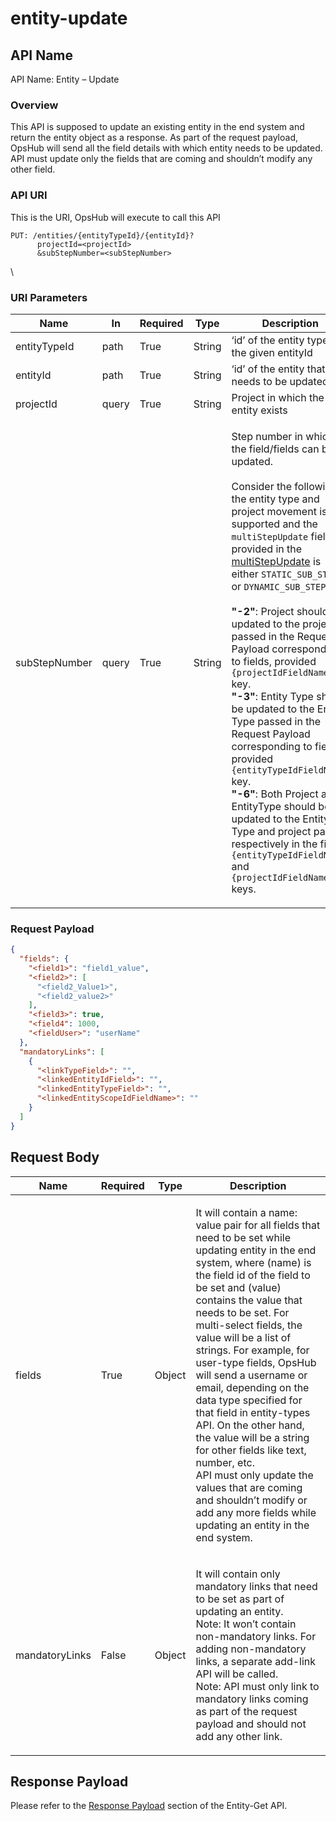 # entity-update

## API Name

API Name: Entity – Update

### Overview

This API is supposed to update an existing entity in the end system and return the entity object as a response. As part of the request payload, OpsHub will send all the field details with which entity needs to be updated. API must update only the fields that are coming and shouldn’t modify any other field.

### API URI

This is the URI, OpsHub will execute to call this API

```http
PUT: /entities/{entityTypeId}/{entityId}? 
      projectId=<projectId>
      &subStepNumber=<subStepNumber>
```

\


### URI Parameters

| Name          | In    | Required | Type   | Description                                                                                                                                                                                                                                                                                                                                                                                                                                                                                                                                                                                                                                                                                                                                                                                                                                                                                                                                                      |
| ------------- | ----- | -------- | ------ | ---------------------------------------------------------------------------------------------------------------------------------------------------------------------------------------------------------------------------------------------------------------------------------------------------------------------------------------------------------------------------------------------------------------------------------------------------------------------------------------------------------------------------------------------------------------------------------------------------------------------------------------------------------------------------------------------------------------------------------------------------------------------------------------------------------------------------------------------------------------------------------------------------------------------------------------------------------------- |
| entityTypeId  | path  | True     | String | ‘id’ of the entity type for the given entityId                                                                                                                                                                                                                                                                                                                                                                                                                                                                                                                                                                                                                                                                                                                                                                                                                                                                                                                   |
| entityId      | path  | True     | String | ‘id’ of the entity that needs to be updated                                                                                                                                                                                                                                                                                                                                                                                                                                                                                                                                                                                                                                                                                                                                                                                                                                                                                                                      |
| projectId     | query | True     | String | Project in which the entity exists                                                                                                                                                                                                                                                                                                                                                                                                                                                                                                                                                                                                                                                                                                                                                                                                                                                                                                                               |
| subStepNumber | query | True     | String | <p>Step number in which the field/fields can be updated.<br><br>Consider the following if the entity type and project movement is supported and the <code>multiStepUpdate</code> field provided in the <a href="Entity_Type_%E2%80%93_Get/#response_parameters">multiStepUpdate</a> is either <code>STATIC_SUB_STEPS</code> or <code>DYNAMIC_SUB_STEPS</code>:<br><br><strong>"-2"</strong>: Project should be updated to the project passed in the Request Payload corresponding to fields, provided <code>{projectIdFieldName}</code> key.<br><strong>"-3"</strong>: Entity Type should be updated to the Entity Type passed in the Request Payload corresponding to fields, provided <code>{entityTypeIdFieldName}</code> key.<br><strong>"-6"</strong>: Both Project and EntityType should be updated to the Entity Type and project passed respectively in the fields, <code>{entityTypeIdFieldName}</code> and <code>{projectIdFieldName}</code> keys.</p> |

### Request Payload

```json
{
  "fields": {
    "<field1>": "field1_value",
    "<field2>": [
      "<field2_Value1>",
      "<field2_value2>"
    ],
    "<field3>": true,
    "<field4": 1000,
    "<fieldUser>": "userName"
  },
  "mandatoryLinks": [
    {
      "<linkTypeField>": "",
      "<linkedEntityIdField>": "",
      "<linkedEntityTypeField>": "",
      "<linkedEntityScopeIdFieldName>": ""
    }
  ]
}
```

## Request Body

| **Name**       | **Required** | **Type** | **Description**                                                                                                                                                                                                                                                                                                                                                                                                                                                                                                                                                                                                                                                                  |
| -------------- | ------------ | -------- | -------------------------------------------------------------------------------------------------------------------------------------------------------------------------------------------------------------------------------------------------------------------------------------------------------------------------------------------------------------------------------------------------------------------------------------------------------------------------------------------------------------------------------------------------------------------------------------------------------------------------------------------------------------------------------- |
| fields         | True         | Object   | <p>It will contain a name: value pair for all fields that need to be set while updating entity in the end system, where (name) is the field id of the field to be set and (value) contains the value that needs to be set. For multi-select fields, the value will be a list of strings. For example, for user-type fields, OpsHub will send a username or email, depending on the data type specified for that field in entity-types API. On the other hand, the value will be a string for other fields like text, number, etc.<br>API must only update the values that are coming and shouldn’t modify or add any more fields while updating an entity in the end system.</p> |
| mandatoryLinks | False        | Object   | <p>It will contain only mandatory links that need to be set as part of updating an entity.<br>Note: It won’t contain non-mandatory links. For adding non-mandatory links, a separate add-link API will be called.<br>Note: API must only link to mandatory links coming as part of the request payload and should not add any other link.</p>                                                                                                                                                                                                                                                                                                                                    |

## Response Payload

Please refer to the [Response Payload](entity-get/#response-payload) section of the Entity-Get API.
